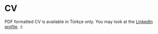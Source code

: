 # CV



PDF formatted CV is available in Türkçe only. You may look at the [LinkedIn profile](https://linkedin.com/in/yusufaltinok/). :)

